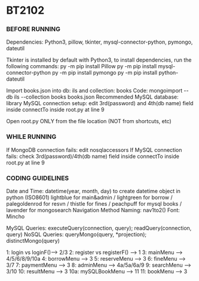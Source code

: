 # BT2102

### BEFORE RUNNING

Dependencies: Python3, pillow, tkinter, mysql-connector-python, pymongo, dateutil

Tkinter is installed by default with Python3, to install dependencies, run the following commands:
py -m pip install Pillow
py -m pip install mysql-connector-python
py -m pip install pymongo
py -m pip install python-dateutil

Import books.json into db: ils and collection: books
Code: mongoimport --db ils --collection books books.json
Recommended MySQL database: library
MySQL connection setup: edit 3rd(password) and 4th(db name) field inside connectTo inside root.py at line 9

Open root.py ONLY from the file location (NOT from shortcuts, etc)

### WHILE RUNNING

If MongoDB connection fails: edit nosqlaccessors
If MySQL connection fails: check 3rd(password)/4th(db name) field inside connectTo inside root.py at line 9

### CODING GUIDELINES

Date and Time: datetime(year, month, day) to create datetime object in python (ISO8601)
lightblue for main&admin / lightgreen for borrow / palegoldenrod for resvn / thistle for fines / 
peachpuff for mysql books / lavender for mongosearch
Navigation Method Naming: nav1to2()
Font: Mincho

MySQL Queries: executeQuery(connection, query); readQuery(connection, query)
NoSQL Queries: queryMongo(query, *projection); distinctMongo(query)

1: login vs loginF()--> 2/3
2: register vs registerF() --> 1
3: mainMenu --> 4/5/6/8/9/10a
4: borrowMenu --> 3
5: reserveMenu --> 3
6: fineMenu --> 3/7
7: paymentMenu --> 3
8: adminMenu --> 4a/5a/6a/9
9: searchMenu --> 3/10
10: resultMenu --> 3
10a: mySQLBookMenu --> 11
11: bookMenu --> 3
